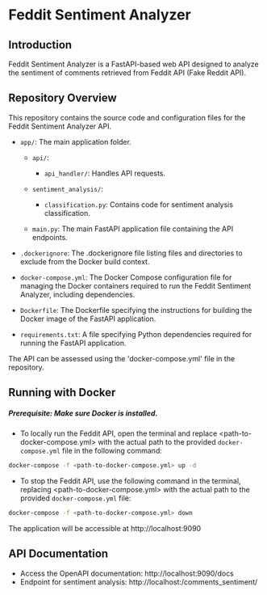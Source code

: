 # Feddit Sentiment Analyzer

## Introduction

Feddit Sentiment Analyzer is a FastAPI-based web API designed to analyze the sentiment of comments retrieved from Feddit API (Fake Reddit API).


## Repository Overview
This repository contains the source code and configuration files for the Feddit Sentiment Analyzer API. 

- `app/`: The main application folder.

  - `api/`:

    - `api_handler/`: Handles API requests.

  - `sentiment_analysis/`:

    - `classification.py`: Contains code for sentiment analysis classification.

  - `main.py`: The main FastAPI application file containing the API endpoints.

- `.dockerignore`: The .dockerignore file listing files and directories to exclude from the Docker build context.

- `docker-compose.yml`: The Docker Compose configuration file for managing the Docker containers required to run the Feddit Sentiment Analyzer, including dependencies.

- `Dockerfile`: The Dockerfile specifying the instructions for building the Docker image of the FastAPI application.

- `requirements.txt`: A file specifying Python dependencies required for running the FastAPI application.


The API can be assessed using the 'docker-compose.yml' file in the repository.


## Running with Docker
##### Prerequisite: Make sure Docker is installed.

- To locally run the Feddit API, open the terminal and replace <path-to-docker-compose.yml> with the actual path to the provided `docker-compose.yml` file in the following command:
```bash
docker-compose -f <path-to-docker-compose.yml> up -d 
```

- To stop the Feddit API, use the following command in the terminal, replacing <path-to-docker-compose.yml> with the actual path to the provided `docker-compose.yml` file:
```bash
docker-compose -f <path-to-docker-compose.yml> down
```

The application will be accessible at http://localhost:9090

## API Documentation
- Access the OpenAPI documentation: http://localhost:9090/docs
- Endpoint for sentiment analysis: http://localhost:/comments_sentiment/
